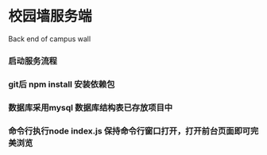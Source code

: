# 校园墙服务端
Back end of campus wall

### 启动服务流程

### git后 npm install 安装依赖包
### 数据库采用mysql 数据库结构表已存放项目中
### 命令行执行node index.js 保持命令行窗口打开，打开前台页面即可完美浏览